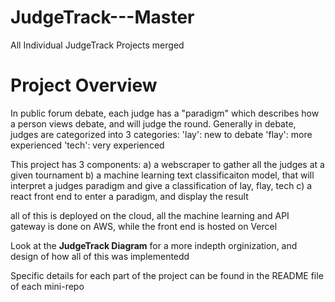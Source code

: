 # JudgeTrack---Master
All Individual JudgeTrack Projects merged

# Project Overview
In public forum debate, each judge has a "paradigm" which describes how a person views debate, and will judge the round.
Generally in debate, judges are categorized into 3 categories:
  'lay': new to debate
  'flay': more experienced
  'tech': very experienced
 
This project has 3 components:
a) a webscraper to gather all the judges at a given tournament
b) a machine learning text classificaiton model, that will interpret a judges paradigm and give a classification of lay, flay, tech
c) a react front end to enter a paradigm, and display the result

all of this is deployed on the cloud, all the machine learning and API gateway is done on AWS, while the front end is hosted on Vercel

Look at the **JudgeTrack Diagram** for a more indepth orginization, and design of how all of this was implementedd

Specific details for each part of the project can be found in the README file of each mini-repo
